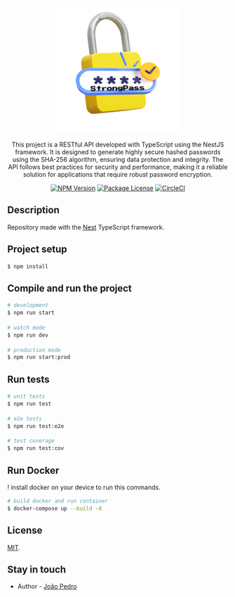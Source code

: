 <p align="center">
  <a href="http://nestjs.com/" target="blank"><img src="./src/images/StrongPass.svg" width="290" alt="StrongPass img" /></a>
</p>

[circleci-image]: https://img.shields.io/circleci/build/github/nestjs/nest/master?token=abc123def456
[circleci-url]: https://circleci.com/gh/nestjs/nest

  <p align="center">This project is a RESTful API developed with TypeScript using the NestJS framework. It is designed to generate highly secure hashed passwords using the SHA-256 algorithm, ensuring data protection and integrity. The API follows best practices for security and performance, making it a reliable solution for applications that require robust password encryption.</p>
    <p align="center">
<a href="https://www.npmjs.com/~nestjscore" target="_blank"><img src="https://img.shields.io/npm/v/@nestjs/core.svg" alt="NPM Version" /></a>
<a href="https://www.npmjs.com/~nestjscore" target="_blank"><img src="https://img.shields.io/npm/l/@nestjs/core.svg" alt="Package License" /></a>
<a href="https://circleci.com/gh/nestjs/nest" target="_blank"><img src="https://img.shields.io/circleci/build/github/nestjs/nest/master" alt="CircleCI" /></a>
</p>

## Description

Repository made with the [Nest](https://github.com/nestjs/nest) TypeScript framework.

## Project setup

```bash
$ npm install
```

## Compile and run the project

```bash
# development
$ npm run start

# watch mode
$ npm run dev

# production mode
$ npm run start:prod
```

## Run tests

```bash
# unit tests
$ npm run test

# e2e tests
$ npm run test:e2e

# test coverage
$ npm run test:cov
```

## Run Docker

! install docker on your device to run this commands.

```bash
# build docker and run container
$ docker-compose up --build -d
```

## License

[MIT](./LICENSE).

## Stay in touch

- Author - [João Pedro](https://www.linkedin.com/in/joaopedrooliver)